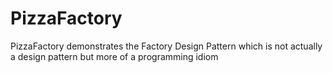 # PizzaFactory
PizzaFactory demonstrates the Factory Design Pattern which is not actually a design pattern but more of a programming idiom
